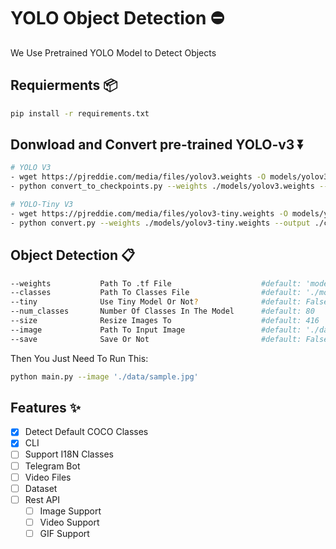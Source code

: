 # YOLO Object Detection ⛔
We Use Pretrained YOLO Model to Detect Objects



## Requierments 📦

```bash
pip install -r requirements.txt
```

## Donwload and Convert pre-trained YOLO-v3 ⏬ 
```bash
# YOLO V3
- wget https://pjreddie.com/media/files/yolov3.weights -O models/yolov3.weights
- python convert_to_checkpoints.py --weights ./models/yolov3.weights --output ./checkpoints/yolov3.tf

# YOLO-Tiny V3
- wget https://pjreddie.com/media/files/yolov3-tiny.weights -O models/yolov3-tiny.weights
- python convert.py --weights ./models/yolov3-tiny.weights --output ./checkpoints/yolov3-tiny.tf --tiny True
```

## Object Detection 📋

```bash
--weights           Path To .tf File                    #default: 'model/model.h5'
--classes           Path To Classes File                #default: './models/coco.names'
--tiny              Use Tiny Model Or Not?              #default: False
--num_classes       Number Of Classes In The Model      #default: 80
--size              Resize Images To                    #default: 416
--image             Path To Input Image                 #default: './data/sample.jpg'
--save              Save Or Not                         #default: False
```

Then You Just Need To Run This:

```bash
python main.py --image './data/sample.jpg'
```


## Features ✨

- [x] Detect Default COCO Classes 
- [x] CLI
- [ ] Support I18N Classes
- [ ] Telegram Bot
- [ ] Video Files
- [ ] Dataset
- [ ] Rest API
    - [ ] Image Support
    - [ ] Video Support
    - [ ] GIF Support
